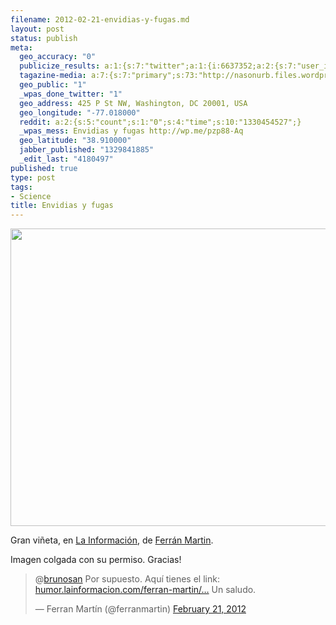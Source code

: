 ```yaml
--- 
filename: 2012-02-21-envidias-y-fugas.md
layout: post
status: publish
meta: 
  geo_accuracy: "0"
  publicize_results: a:1:{s:7:"twitter";a:1:{i:6637352;a:2:{s:7:"user_id";s:8:"brunosan";s:7:"post_id";s:18:"171995457092988928";}}}
  tagazine-media: a:7:{s:7:"primary";s:73:"http://nasonurb.files.wordpress.com/2012/02/2012-02-07-fuga_cerebros.jpeg";s:6:"images";a:1:{s:73:"http://nasonurb.files.wordpress.com/2012/02/2012-02-07-fuga_cerebros.jpeg";a:6:{s:8:"file_url";s:73:"http://nasonurb.files.wordpress.com/2012/02/2012-02-07-fuga_cerebros.jpeg";s:5:"width";s:3:"671";s:6:"height";s:3:"500";s:4:"type";s:5:"image";s:4:"area";s:6:"335500";s:9:"file_path";s:0:"";}}s:6:"videos";a:0:{}s:11:"image_count";s:1:"1";s:6:"author";s:7:"4180497";s:7:"blog_id";s:7:"8438084";s:9:"mod_stamp";s:19:"2012-02-21 16:31:24";}
  geo_public: "1"
  _wpas_done_twitter: "1"
  geo_address: 425 P St NW, Washington, DC 20001, USA
  geo_longitude: "-77.018000"
  reddit: a:2:{s:5:"count";s:1:"0";s:4:"time";s:10:"1330454527";}
  _wpas_mess: Envidias y fugas http://wp.me/pzp88-Aq
  geo_latitude: "38.910000"
  jabber_published: "1329841885"
  _edit_last: "4180497"
published: true
type: post
tags: 
- Science
title: Envidias y fugas
---
```

<p style="text-align:center;"><a href="http://humor.lainformacion.com/ferran-martin/2012/02/07/fuga-de-cerebros/"><img class="aligncenter  wp-image-2259" title="2012-02-07-fuga_cerebros" src="http://nasonurb.files.wordpress.com/2012/02/2012-02-07-fuga_cerebros.jpeg" alt="" width="640" height="476" /></a></p>
Gran viñeta, en <a href="http://humor.lainformacion.com/ferran-martin/2012/02/07/fuga-de-cerebros/">La Información</a>, de <a href="https://twitter.com/#!/ferranmartin">Ferrán Martin</a>.

Imagen colgada con su permiso. Gracias!
<blockquote class="twitter-tweet tw-align-center">@<a href="https://twitter.com/brunosan">brunosan</a> Por supuesto. Aquí tienes el link: <a title="http://humor.lainformacion.com/ferran-martin/2012/02/07/fuga-de-cerebros/" href="http://t.co/MFHGHy65">humor.lainformacion.com/ferran-martin/…</a> Un saludo.

— Ferran Martín (@ferranmartin) <a href="https://twitter.com/ferranmartin/status/171983148547178496">February 21, 2012</a></blockquote>
